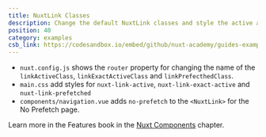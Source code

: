 ```yaml
---
title: NuxtLink Classes
description: Change the default NuxtLink classes and style the active and exact active classes as well as disable prefetch for a specific link
position: 40
category: examples
csb_link: https://codesandbox.io/embed/github/nuxt-academy/guides-examples/tree/master/03_features/09_components_nuxt-link
---
```


- `nuxt.config.js` shows the `router` property for changing the name of the `linkActiveClass`, `linkExactActiveClass` and `linkPrefecthedClass`.
- `main.css` add styles for `nuxt-link-active`, `nuxt-link-exact-active` and `nuxt-link-prefetched`
- `components/navigation.vue` adds `no-prefetch` to the `<NuxtLink>` for the No Prefetch page.

<base-alert type="next">

Learn more in the Features book in the [Nuxt Components](/guides/features/nuxt-components#link-classes) chapter.

</base-alert>

<code-sandbox :src="csb_link"></code-sandbox>

